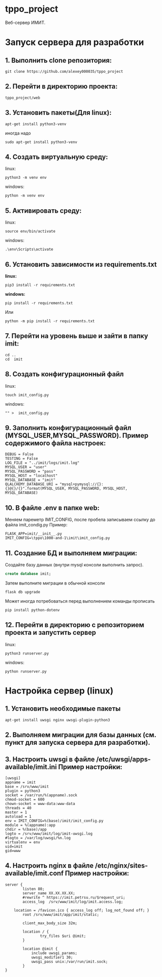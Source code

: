 # tppo_project
Веб-сервер ИМИТ.

# Запуск сервера для разработки

## 1. Выполнить clone репозитория: 
```
git clone https://github.com/alexey000035/tppo_project
```

## 2. Перейти в директорию проекта:
```
tppo_project/web
```

## 3. Установить пакеты(Для linux):
```
apt-get install python3-venv
```
иногда надо
```
sudo apt-get install python3-venv
```

## 4. Создать виртуальную среду:
linux:
```
python3 -m venv env
```

windows:
```
python -m venv env
```
## 5. Активировать среду:


linux:
```
source env/bin/activate
```
windows:


```
.\env\Scripts\activate
```
## 6. Установить зависимости из requirements.txt

**linux:**
```
pip3 install -r requirements.txt
```


**windows:**

```
pip install -r requirements.txt
```
Или
```
python -m pip install -r requirements.txt
```
## 7. Перейти на уровень выше и зайти в папку imit:
```
cd ..
cd  imit
```

## 8. Создать конфигурационный файл

linux:
```
touch imit_config.py
```

windows:
```
"" >  imit_config.py
```

## 9. Заполнить конфигурационный файл (MYSQL_USER,MYSQL_PASSWORD). Пример содержимого файла настроек:
```
DEBUG = False
TESTING = False
LOG_FILE = "../imit/logs/imit.log"
MYSQL_USER = "user"
MYSQL_PASSWORD = "pass"
MYSQL_HOST = "localhost"
MYSQL_DATABASE = "imit"
QLALCHEMY_DATABASE_URI = "mysql+pymysql://{}:{}@{}/{}".format(MYSQL_USER, MYSQL_PASSWORD, MYSQL_HOST, MYSQL_DATABASE)
```


## 10. В файле .env в папке web:
Меняем пареметр IMIT_CONFIG, после пробела записываем ссылку до файла imit_condig.py
Пример:
```
FLASK_APP=imit/__init__.py
IMIT_CONFIG=\tppo\1000-and-1\imit\imit_config.py
```
## 11. Создание БД и выполняем миграции: 

Создайте базу данных (внутри mysql консоли выполнить запрос).

``` sql
create database imit;
```

Затем выполните миграции в обычной консоли

```
flask db upgrade
```
Может иногда потребоваться перед выполнением команды прописать
```
pip install python-dotenv
```

## 12. Перейти в директорию с репозиторием проекта и запустить сервер
linux:
```
python3 runserver.py
```
windows:
```
python runserver.py
```

# Настройка сервер (linux)

## 1. Установить необходимые пакеты
```
apt-get install uwsgi nginx uwsgi-plugin-python3
```

## 2. Выполняем миграции для базы данных (см. пункт для запуска сервера для разработки).

## 3. Настроить uwsgi в файле /etc/uwsgi/apps-available/imit.ini Пример настройки:
```
[uwsgi]
appname = imit
base = /srv/www/imit
plugin = python3
socket = /var/run/%(appname).sock
chmod-socket = 600
chown-socket = www-data:www-data
threads = 40
master = 1
autoload = 1
env = IMIT_CONFIG=%(base)/imit/imit_config.py
module = %(appname):app
chdir = %(base)/app
logto = /srv/www/imit/log/imit-uwsgi.log
#logto = /var/log/uwsgi/%n.log
virtualenv = env
uid=imit
gid=www
```

## 4. Настроить nginx в файле /etc/nginx/sites-available/imit.conf Пример настройки:
``` nginx
server {
        listen 80;
        server_name XX.XX.XX.XX;
        #rewrite ^ https://imit.petrsu.ru/$request_uri;
        access_log  /srv/www/imit/log/imit.access.log;

	location = /favicon.ico { access_log off; log_not_found off; }
        root /srv/www/imit/app/imit/static;

        client_max_body_size 32m;

        location / {
                try_files $uri @imit;
        }

        location @imit {
            include uwsgi_params;
            uwsgi_modifier1 30;
            uwsgi_pass unix:/var/run/imit.sock;
        }
}
```
